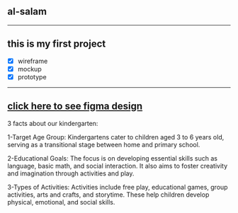 ## al-salam
--------------------------------
**this is my first project**
-------------------------------
- [x] wireframe
- [x] mockup
- [x] prototype
--------
[click here to see figma design](https://www.figma.com/design/M79gR3wAvemujRGD2D6h2c/kindergartenfinal?node-id=18-49&node-type=instance&t=qJUXDUBs7YhA3wXy-0)
--------------------------------------------
 3 facts about our kindergarten:

1-Target Age Group:
Kindergartens cater to children aged 3 to 6 years old, serving as a transitional stage between home and primary school.

2-Educational Goals:
The focus is on developing essential skills such as language, basic math, and social interaction. It also aims to foster creativity and imagination through activities and play.

3-Types of Activities:
Activities include free play, educational games, group activities, arts and crafts, and storytime. These help children develop physical, emotional, and social skills.
